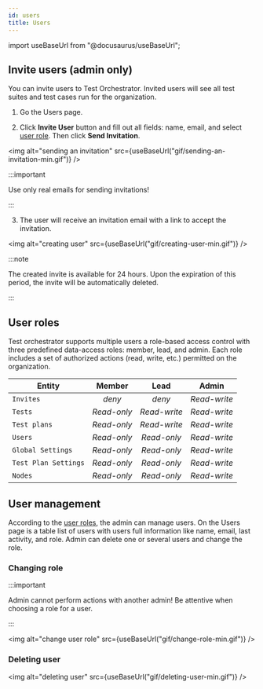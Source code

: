 ```yaml
---
id: users
title: Users
---
```


import useBaseUrl from "@docusaurus/useBaseUrl";

## Invite users (admin only)

You can invite users to Test Orchestrator. Invited users will see all test suites and test cases run for the organization.

1. Go the Users page.

2. Click **Invite User** button and fill out all fields: name, email, and select [user role](/docs/users#user-roles). Then click **Send Invitation**.

<img alt="sending an invitation" src={useBaseUrl("gif/sending-an-invitation-min.gif")} />

:::important

Use only real emails for sending invitations!

:::

3. The user will receive an invitation email with a link to accept the invitation.

<img alt="creating user" src={useBaseUrl("gif/creating-user-min.gif")} />

:::note

The created invite is available for 24 hours. Upon the expiration of this period, the invite will be automatically deleted.

:::

## User roles

Test orchestrator supports multiple users a role-based access control with three predefined data-access roles: member, lead, and admin. Each role includes a set of authorized actions (read, write, etc.) permitted on the organization.

| Entity               |   Member    |     Lead     |    Admin     |
| -------------------- | :---------: | :----------: | :----------: |
| `Invites`            |   _deny_    |    _deny_    | _Read-write_ |
| `Tests`              | _Read-only_ | _Read-write_ | _Read-write_ |
| `Test plans`         | _Read-only_ | _Read-write_ | _Read-write_ |
| `Users`              | _Read-only_ | _Read-only_  | _Read-write_ |
| `Global Settings`    | _Read-only_ | _Read-only_  | _Read-write_ |
| `Test Plan Settings` | _Read-only_ | _Read-only_  | _Read-write_ |
| `Nodes`              | _Read-only_ | _Read-only_  | _Read-write_ |

## User management

According to the [user roles](/docs/users#user-roles), the admin can manage users. On the Users page is a table list of users with users full information like name, email, last activity, and role. Admin can delete one or several users and change the role.

### Changing role

:::important

Admin cannot perform actions with another admin! Be attentive when choosing a role for a user.

:::

<img alt="change user role" src={useBaseUrl("gif/change-role-min.gif")} />

### Deleting user

<img alt="deleting user" src={useBaseUrl("gif/deleting-user-min.gif")} />
